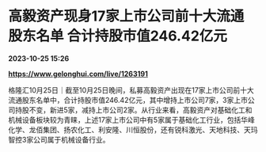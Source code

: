 # 高毅资产现身17家上市公司前十大流通股东名单 合计持股市值246.42亿元

**2023-10-25 15:26**

**https://www.gelonghui.com/live/1263191**

格隆汇10月25日｜截至10月25日晚间，私募高毅资产出现在17家上市公司前十大流通股东名单中，合计持股市值246.42亿元，其中增持上市公司7家，3家上市公司持股不变，新进5家，减持上市公司2家。从行业来看，高毅资产对基础化工和机械设备板块较为青睐，上述17家上市公司中有5家属于基础化工行业，包括华峰化学、龙佰集团、扬农化工、利安隆、川恒股份，还有锐科激光、天地科技、天玛智控3家公司属于机械设备行业。